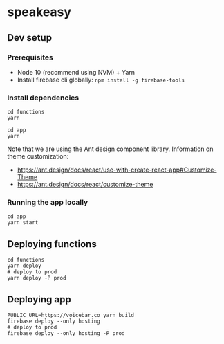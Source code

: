 # speakeasy

## Dev setup

### Prerequisites

- Node 10 (recommend using NVM) + Yarn
- Install firebase cli globally: `npm install -g firebase-tools`

### Install dependencies

```
cd functions
yarn
```

```
cd app
yarn
```

Note that we are using the Ant design component library. Information on theme customization:

- https://ant.design/docs/react/use-with-create-react-app#Customize-Theme
- https://ant.design/docs/react/customize-theme

### Running the app locally

```
cd app
yarn start
```

## Deploying functions

```
cd functions
yarn deploy
# deploy to prod
yarn deploy -P prod
```

## Deploying app

```
PUBLIC_URL=https://voicebar.co yarn build
firebase deploy --only hosting
# deploy to prod
firebase deploy --only hosting -P prod
```
